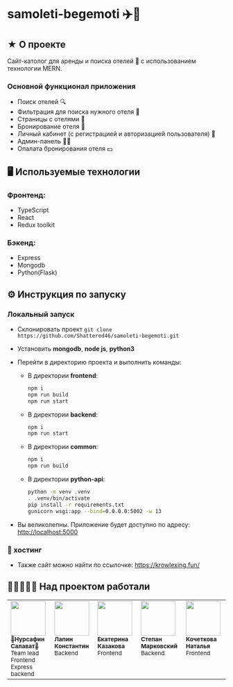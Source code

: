 # samoleti-begemoti ✈️🦛

## ★ О проекте

Сайт-католог для аренды и поиска отелей 🏨 с использованием технологии MERN.

### Основной функционал приложения

- Поиск отелей 🔍
- Фильтрация для поиска нужного отеля 🔽
- Страницы с отелями 🏨
- Бронирование отеля 🎫
- Личный кабинет (с регистрацией и авторизацией пользователя) 👤
- Админ-панель 👨‍💼
- Опалата бронирования отеля 💵

## 🖥️ Используемые технологии

### Фронтенд:
- TypeScript
- React
- Redux toolkit
### Бэкенд:
- Express
- Mongodb
- Python(Flask)

## ⚙️ Инструкция по запуску

### Локальный запуск

- Склонировать проект `git clone https://github.com/Shattered46/samoleti-begemoti.git`
- Установить **mongodb**, **node js**, **python3**
- Перейти в директорию проекта и выполнить команды:

  - В директории **frontend**:

    ```bash
    npm i
    npm run build
	npm run start
    ```

  - В директории **backend**:

    ```bash
    npm i
    npm run start
    ```
	
  - В директории **common**:

    ```bash
    npm i
    npm run build
    ```

  - В директории **python-api**:
    ```bash
    python -m venv .venv
    . .venv/bin/activate
    pip install -r requirements.txt
    gunicorn wsgi:app --bind=0.0.0.0:5002 -w 13
    ```


- Вы великолепны. Приложение будет доступно по адресу: [http://localhost:5000](http://localhost:5000)

### 🚀 хостинг
- Также сайт можно найти по ссылочке: https://krowlexing.fun/

## 👨‍💻🔥👩‍💻 Над проектом работали

<table>
	<tr>
		<td align="left" valign="top">
			<a href="https://github.com/Shattered46">
				<img src="https://avatars.githubusercontent.com/u/47668304?v=4" width="80" height="80" alt=""/>
				<br />
				<sub>🔪<b>Нурсафин Салават</b>🔪</sub>
			</a>
			<br />
			<sub>Team lead</br>Frontend</br>Express backend</sub>
		</td>
		<td align="left" valign="top">
			<a href="https://github.com/golosoman">
				<img src="https://avatars.githubusercontent.com/u/60601021?v=4" width="80" height="80" alt=""/>
				<br />
				<sub><b>Лапин Константин</b></sub>
			</a>
			<br />
			<sub>Backend</sub>
		</td>
		<td align="left" valign="top">
			<a href="https://github.com/kazkate">
				<img src="https://avatars.githubusercontent.com/u/160167233?v=4" width="80" height="80" alt=""/>
				<br />
				<sub><b>Екатерина Казакова</b></sub>
			</a>
			<br />
			<sub>Frontend</sub>
		</td>
		<td align="left" valign="top">
			<a href="https://github.com/Mort3gar">
				<img src="https://avatars.githubusercontent.com/u/104523214?v=4" width="80" height="80" alt=""/>
				<br />
				<sub><b>Степан Марковский</b></sub>
			</a>
			<br />
			<sub>Backend</sub>
		</td>
		<td align="left" valign="top">
			<a href="https://github.com/varizonix">
				<img src="https://avatars.githubusercontent.com/u/160250358?v=4" width="80" height="80" alt=""/>
				<br />
				<sub><b>Кочеткова Наталья</b></sub>
			</a>
			<br />
			<sub>Frontend</sub>
		</td>
	</tr>
</table>